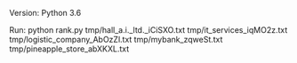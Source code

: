 Version: Python 3.6

Run: python rank.py tmp/hall_a.i._ltd._iCiSXO.txt tmp/it_services_iqMO2z.txt tmp/logistic_company_AbOzZl.txt tmp/mybank_zqweSt.txt tmp/pineapple_store_abXKXL.txt
